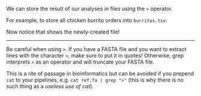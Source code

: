 <script>
import Alert from "components/Alert.svelte";
import Execute from "components/Execute.svelte";
</script>

We can store the result of our analyses in files using the `>` operator.

For example, to store all chicken burrito orders into `burritos.tsv`:

<Execute command='grep "Chicken Burrito" orders.tsv > burritos.tsv' />

Now notice that <Execute command="ls" inline /> shows the newly-created file!

---

<Alert color="warning">

Be careful when using `>`. If you have a FASTA file and you want to extract lines with the character `>`, make sure to put it in quotes! Otherwise, grep interprets `>` as an operator and will truncate your FASTA file.

This is a rite of passage in bioinformatics but can be avoided if you prepend `cat` to your pipelines, e.g. `cat ref.fa | grep ">"` (this is why there is no such thing as a _useless use of cat_).

<!-- Let's illustrate this pitfall in our sandbox. If we grep for `>` with quotes, it works as expected:
<Execute command='grep ">" copy.fa' />
Whereas not quoting results in a truncated file!
<Execute command='grep > copy.fa' />
You can verify that using `ls`:
<Execute command='ls' /> -->
</Alert>
